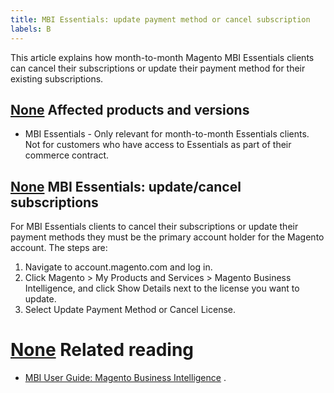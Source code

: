 ```yaml
---
title: MBI Essentials: update payment method or cancel subscription
labels: B
---
```


This article explains how month-to-month Magento MBI Essentials clients can cancel their subscriptions or update their payment method for their existing subscriptions.

## [None](#affected-products-and-versions) Affected products and versions

* MBI Essentials - Only relevant for month-to-month Essentials clients. Not for customers who have access to Essentials as part of their commerce contract.

## [None](#mbi-essentials-updatecancel-subscriptions) MBI Essentials: update/cancel subscriptions

For MBI Essentials clients to cancel their subscriptions or update their payment methods they must be the primary account holder for the Magento account. The steps are:

1. Navigate to account.magento.com and log in.
1. Click Magento > My Products and Services > Magento Business Intelligence, and click Show Details next to the license you want to update.
1. Select Update Payment Method or Cancel License.

#  [None](#related-reading) Related reading

* [MBI User Guide: Magento Business Intelligence](https://docs.magento.com/mbi/) .

